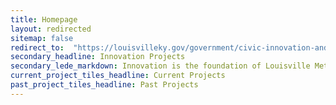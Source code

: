 ```yaml
---
title: Homepage
layout: redirected
sitemap: false
redirect_to:  "https://louisvilleky.gov/government/civic-innovation-and-technology/civic-innovation"
secondary_headline: Innovation Projects
secondary_lede_markdown: Innovation is the foundation of Louisville Metro Government, and so is the belief in the problem-solving power of collaboration among citizens, businesses and their government. The Office of Civic Innovation is the manifestation of our commitment to these principles.
current_project_tiles_headline: Current Projects
past_project_tiles_headline: Past Projects
---
```

